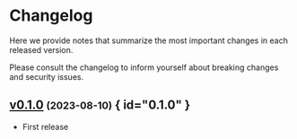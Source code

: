 # Changelog

Here we provide notes that summarize the most important changes in each released version.

Please consult the changelog to inform yourself about breaking changes and security issues.

## [v0.1.0](https://github.com/Materials-Data-Science-and-Informatics/somesy/tree/v0.1.0) <small>(2023-08-10)</small> { id="0.1.0" }

* First release
